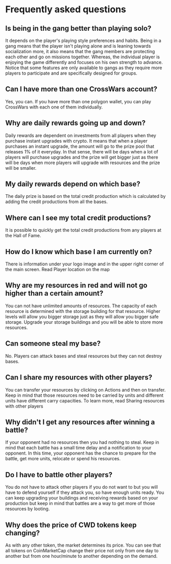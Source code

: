 # Frequently asked questions

## Is being in the gang better than playing solo?

It depends on the player's playing style preferences and habits. Being in a gang means that the player isn't playing alone and is leaning towards socialization more, it also means that the gang members are protecting each other and go on missions together. Whereas, the individual player is enjoying the game differently and focuses on his own strength to advance. Notice that some features are only available to gangs as they require more players to participate and are specifically designed for groups.

## Can I have more than one CrossWars account?

Yes, you can. If you have more than one polygon wallet, you can play CrossWars with each one of them individually.

## Why are daily rewards going up and down?

Daily rewards are dependent on investments from all players when they purchase instant upgrades with crypto. It means that when a player purchases an instant upgrade, the amount will go to the prize pool that releases 1% of it everyday. In that sense, there will be days when a lot of players will purchase upgrades and the prize will get bigger just as there will be days when more players will upgrade with resources and the prize will be smaller.

## My daily rewards depend on which base?

 The daily prize is based on the total credit production which is calculated by adding the credit productions from all the bases. 
 
## Where can I see my total credit productions?

It is possible to quickly get the total credit productions from any players at the Hall of Fame. 

## How do I know which base I am currently on?

There is information under your logo image and in the upper right corner of the main screen. Read Player location on the map

## Why are my resources in red and will not go higher than a certain amount?

You can not have unlimited amounts of resources. The capacity of each resource is determined with the storage building for that resource. Higher levels will allow you bigger storage just as they will allow you bigger safe storage. Upgrade your storage buildings and you will be able to store more resources.

## Can someone steal my base?

No. Players can attack bases and steal resources but they can not destroy bases.

## Can I share my resources with other players?

You can transfer your resources by clicking on Actions and then on transfer. Keep in mind that those resources need to be carried by units and different units have different carry capacities. To learn more, read Sharing resources with other players

## Why didn't I get any resources after winning a battle?

If your opponent had no resources then you had nothing to steal. Keep in mind that each battle has a small time delay and a notification to your opponent. In this time, your opponent has the chance to prepare for the battle, get more units, relocate or spend his resources.

## Do I have to battle other players?

You do not have to attack other players if you do not want to but you will have to defend yourself if they attack you, so have enough units ready. You can keep upgrading your buildings and receiving rewards based on your production but keep in mind that battles are a way to get more of those resources by looting.

## Why does the price of CWD tokens keep changing?

As with any other token, the market determines its price. You can see that all tokens on CoinMarketCap change their price not only from one day to another but from one hour/minute to another depending on the demand.
